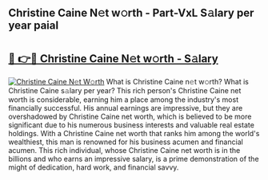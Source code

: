 ## Christine Caine N𝚎t w𝚘rth - Part-VxL S𝚊lary per year paiaI

# <h2><a href="http://gc0fk7.nevu.top/?p=Christine+Caine">🔗 👉🔴 Christine Caine N𝚎t w𝚘rth - S𝚊lary</a></h2>

[![Christine Caine N𝚎t W𝚘rth](https://i.imgur.com/Oavwk0R.jpeg)](http://gc0fk7.nevu.top/?p=Christine+Caine)
What is Christine Caine n𝚎t w𝚘rth? What is Christine Caine s𝚊lary per year?
This rich person's Christine Caine net worth is considerable, earning him a place among the industry's most financially successful. His annual earnings are impressive, but they are overshadowed by Christine Caine net worth, which is believed to be more significant due to his numerous business interests and valuable real estate holdings. With a Christine Caine net worth that ranks him among the world's wealthiest, this man is renowned for his business acumen and financial acumen. This rich individual, whose Christine Caine net worth is in the billions and who earns an impressive salary, is a prime demonstration of the might of dedication, hard work, and financial savvy.
